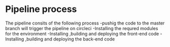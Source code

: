 # Pipeline process

The pipeline consits of  the following process
 -pushig the code to the master branch will trigger the pipeline on circleci
 -Installing the requred modules for the environment
 -Installing ,building and deploying the front-end code
-Installing ,building and deploying the back-end code